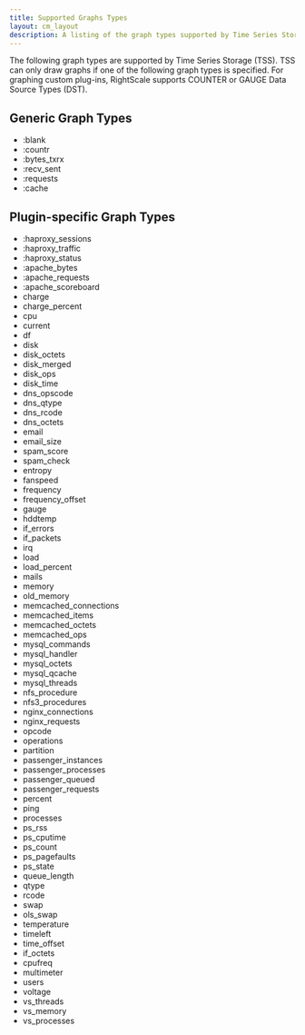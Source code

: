 ```yaml
---
title: Supported Graphs Types
layout: cm_layout
description: A listing of the graph types supported by Time Series Storage (TSS) in the RightScale Cloud Management Platform.
---
```


The following graph types are supported by Time Series Storage (TSS). TSS can only draw graphs if one of the following graph types is specified. For graphing custom plug-ins, RightScale supports COUNTER or GAUGE Data Source Types (DST).

## Generic Graph Types

* :blank
* :countr
* :bytes_txrx
* :recv_sent
* :requests
* :cache

## Plugin-specific Graph Types

* :haproxy_sessions
* :haproxy_traffic
* :haproxy_status
* :apache_bytes
* :apache_requests
* :apache_scoreboard
* charge
* charge_percent
* cpu
* current
* df
* disk
* disk_octets
* disk_merged
* disk_ops
* disk_time
* dns_opscode
* dns_qtype
* dns_rcode
* dns_octets
* email
* email_size
* spam_score
* spam_check
* entropy
* fanspeed
* frequency
* frequency_offset
* gauge
* hddtemp
* if_errors
* if_packets
* irq
* load
* load_percent
* mails
* memory
* old_memory
* memcached_connections
* memcached_items
* memcached_octets
* memcached_ops
* mysql_commands
* mysql_handler
* mysql_octets
* mysql_qcache
* mysql_threads
* nfs_procedure
* nfs3_procedures
* nginx_connections
* nginx_requests
* opcode
* operations
* partition
* passenger_instances
* passenger_processes
* passenger_queued
* passenger_requests
* percent
* ping
* processes
* ps_rss
* ps_cputime
* ps_count
* ps_pagefaults
* ps_state
* queue_length
* qtype
* rcode
* swap
* ols_swap
* temperature
* timeleft
* time_offset
* if_octets
* cpufreq
* multimeter
* users
* voltage
* vs_threads
* vs_memory
* vs_processes
